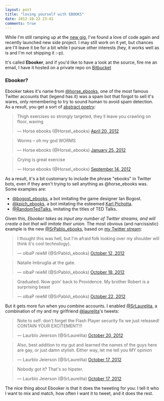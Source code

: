 ```yaml
---
layout: post
title: "loving yourself with EBOOKS"
date: 2012-10-22 23:41
comments: true
---
```


While I'm still ramping up at the [new gig][1], I've found a love of code again
and recently launched new side project. I may still work on it yet, but chances
are I'll leave it be for a bit while I pursue other interests (hey, it works
well as is and I'm not shipping it :-p).

It's called **Ebooker**, and if you'd like to have a look at the source, fire me
an email, I have it hosted on a private repo on [Bitbucket][2]

### Ebooker?

Ebooker takes it's name from [@horse\_ebooks][3], one of the most famous Twitter
accounts that (legend has it) was a spam bot that forgot to sell it's wares,
only remembering to try to sound human to avoid spam detection. As a result, you
get a sort of [abstract poetry][4]:

<blockquote class="twitter-tweet"><p>Thigh exercises so strongly targeted, they ll leave you crawling on floor, waving</p>&mdash; Horse ebooks (@Horse\_ebooks) <a href="https://twitter.com/Horse_ebooks/status/193422537953263616" data-datetime="2012-04-20T19:35:01+00:00">April 20, 2012</a></blockquote>
<script src="//platform.twitter.com/widgets.js" charset="utf-8"></script>

<blockquote class="twitter-tweet"><p>Worms – oh my god WORMS</p>&mdash; Horse ebooks (@Horse\_ebooks) <a href="https://twitter.com/Horse_ebooks/status/162236425633406977" data-datetime="2012-01-25T18:12:32+00:00">January 25, 2012</a></blockquote>
<script src="//platform.twitter.com/widgets.js" charset="utf-8"></script>

<blockquote class="twitter-tweet"><p>Crying is great exercise</p>&mdash; Horse ebooks (@Horse\_ebooks) <a href="https://twitter.com/Horse_ebooks/status/246749375898976256" data-datetime="2012-09-14T23:16:50+00:00">September 14, 2012</a></blockquote>
<script src="//platform.twitter.com/widgets.js" charset="utf-8"></script>

As a result, it's a bit customary to include the phrase "ebooks" in Twitter
bots, even if they aren't trying to sell anything as @horse\_ebooks was. Some
examples are:

* [@bogost\_ebooks][5], a bot imitating the game designer Ian Bogost.
* [@kpich\_ebooks][6], a bot imitating the esteemed [Karl Pichotta][7].
* [@RandomTedTalks][8], imitating the titles of TED Talks.

Given this, *Ebooker takes as input any number of Twitter streams, and will
create a bot that will imitate their union.* The most obvious (and narcissistic)
example is the new [@SrPablo\_ebooks][9], based on [my Twitter stream][10]:

<blockquote class="twitter-tweet"><p>I thought this was hell, but I'm afraid folk looking over my shoulder will think it's cool technology).</p>&mdash; olbaP reieM (@SrPablo\_ebooks) <a href="https://twitter.com/SrPablo_ebooks/status/256804761918111744" data-datetime="2012-10-12T17:13:21+00:00">October 12, 2012</a></blockquote>
<script src="//platform.twitter.com/widgets.js" charset="utf-8"></script>

<blockquote class="twitter-tweet"><p>Natalie Imbruglia at the gate.</p>&mdash; olbaP reieM (@SrPablo\_ebooks) <a href="https://twitter.com/SrPablo_ebooks/status/258918691511623680" data-datetime="2012-10-18T13:13:21+00:00">October 18, 2012</a></blockquote>
<script src="//platform.twitter.com/widgets.js" charset="utf-8"></script>

<blockquote class="twitter-tweet"><p>Graduated. Now goin' back to Providence. My brother Robert is a surprising beast</p>&mdash; olbaP reieM (@SrPablo\_ebooks) <a href="https://twitter.com/SrPablo_ebooks/status/260398441853755392" data-datetime="2012-10-22T15:13:21+00:00">October 22, 2012</a></blockquote>
<script src="//platform.twitter.com/widgets.js" charset="utf-8"></script>

But it gets more fun when you combine accounts. I enabled [@SrLaurelita][11], a
combination of my and my girlfriend [@laurelita][12]'s tweets:

<blockquote class="twitter-tweet"><p>Note to self: don't forget the Flash Player security fix we just released! CONTAIN YOUR EXCITEMENT!!!</p>&mdash; Laurblo Jeierson (@SrLaurelita) <a href="https://twitter.com/SrLaurelita/status/259764265152548865" data-datetime="2012-10-20T21:13:21+00:00">October 20, 2012</a></blockquote>
<script src="//platform.twitter.com/widgets.js" charset="utf-8"></script>

<blockquote class="twitter-tweet"><p>Also, best addition to my gut and learned the names of the guys here are gay, or just damn stylish. Either way, let me tell you MY opinion</p>&mdash; Laurblo Jeierson (@SrLaurelita) <a href="https://twitter.com/SrLaurelita/status/258495907677483009" data-datetime="2012-10-17T09:13:21+00:00">October 17, 2012</a></blockquote>
<script src="//platform.twitter.com/widgets.js" charset="utf-8"></script>

<blockquote class="twitter-tweet"><p>Nobody got it? That's so hipster.</p>&mdash; Laurblo Jeierson (@SrLaurelita) <a href="https://twitter.com/SrLaurelita/status/258390211204087808" data-datetime="2012-10-17T02:13:21+00:00">October 17, 2012</a></blockquote>
<script src="//platform.twitter.com/widgets.js" charset="utf-8"></script>

The nice thing about Ebooker is that it does the tweeting for you: I tell it who
I want to mix and match, how often I want it to tweet, and it does the rest.

   [1]: http://code.google.com/apis/console
   [2]: http://bitbucket.org
   [3]: http://twitter.com/horse_ebooks
   [4]: http://www.theverge.com/2012/8/29/3276661/twitters-favorite-spambot-horse-ebooks-hits-100k-followers
   [5]: https://twitter.com/bogost_ebooks
   [6]: https://twitter.com/kpich_ebooks
   [7]: http://www.meronoiac.com/
   [8]: https://twitter.com/RandomTedTalks
   [9]: https://twitter.com/SrPablo_ebooks
   [10]: https://twitter.com/SrPablo
   [11]: https://twitter.com/SrLaurelita
   [12]: https://twitter.com/laurelita

